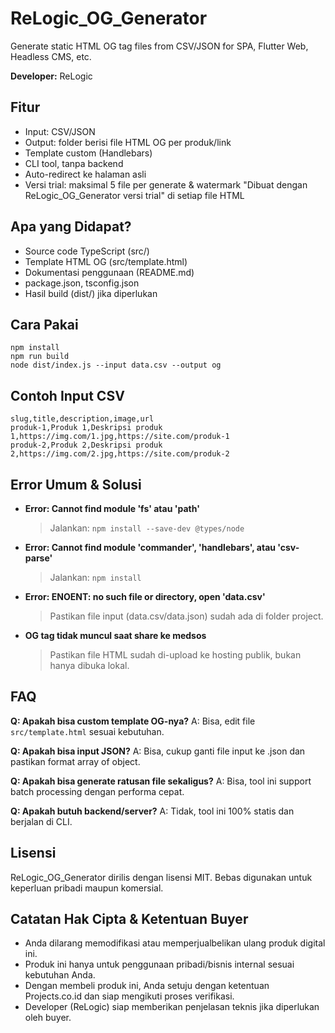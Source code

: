 # ReLogic_OG_Generator

Generate static HTML OG tag files from CSV/JSON for SPA, Flutter Web, Headless CMS, etc.

**Developer:** ReLogic

## Fitur
- Input: CSV/JSON
- Output: folder berisi file HTML OG per produk/link
- Template custom (Handlebars)
- CLI tool, tanpa backend
- Auto-redirect ke halaman asli
- Versi trial: maksimal 5 file per generate & watermark "Dibuat dengan ReLogic_OG_Generator versi trial" di setiap file HTML

## Apa yang Didapat?
- Source code TypeScript (src/)
- Template HTML OG (src/template.html)
- Dokumentasi penggunaan (README.md)
- package.json, tsconfig.json
- Hasil build (dist/) jika diperlukan

## Cara Pakai

```
npm install
npm run build
node dist/index.js --input data.csv --output og
```

## Contoh Input CSV

```
slug,title,description,image,url
produk-1,Produk 1,Deskripsi produk 1,https://img.com/1.jpg,https://site.com/produk-1
produk-2,Produk 2,Deskripsi produk 2,https://img.com/2.jpg,https://site.com/produk-2
```

## Error Umum & Solusi

- **Error: Cannot find module 'fs' atau 'path'**
  > Jalankan: `npm install --save-dev @types/node`
- **Error: Cannot find module 'commander', 'handlebars', atau 'csv-parse'**
  > Jalankan: `npm install`
- **Error: ENOENT: no such file or directory, open 'data.csv'**
  > Pastikan file input (data.csv/data.json) sudah ada di folder project.
- **OG tag tidak muncul saat share ke medsos**
  > Pastikan file HTML sudah di-upload ke hosting publik, bukan hanya dibuka lokal.

## FAQ

**Q: Apakah bisa custom template OG-nya?**
A: Bisa, edit file `src/template.html` sesuai kebutuhan.

**Q: Apakah bisa input JSON?**
A: Bisa, cukup ganti file input ke .json dan pastikan format array of object.

**Q: Apakah bisa generate ratusan file sekaligus?**
A: Bisa, tool ini support batch processing dengan performa cepat.

**Q: Apakah butuh backend/server?**
A: Tidak, tool ini 100% statis dan berjalan di CLI.

## Lisensi

ReLogic_OG_Generator dirilis dengan lisensi MIT. Bebas digunakan untuk keperluan pribadi maupun komersial.

## Catatan Hak Cipta & Ketentuan Buyer

- Anda dilarang memodifikasi atau memperjualbelikan ulang produk digital ini.
- Produk ini hanya untuk penggunaan pribadi/bisnis internal sesuai kebutuhan Anda.
- Dengan membeli produk ini, Anda setuju dengan ketentuan Projects.co.id dan siap mengikuti proses verifikasi.
- Developer (ReLogic) siap memberikan penjelasan teknis jika diperlukan oleh buyer.
